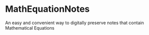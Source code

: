# MathEquationNotes
An easy and convenient way to digitally preserve notes that contain Mathematical Equations
